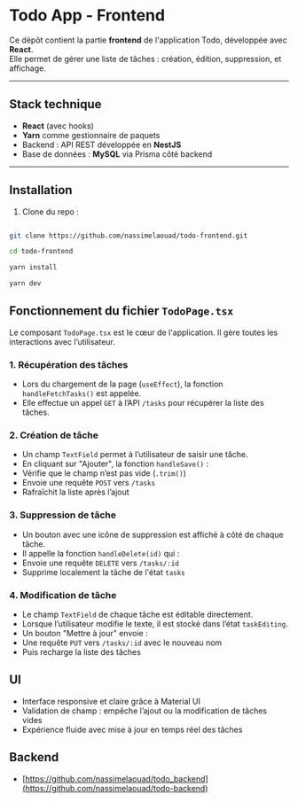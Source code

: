 #  Todo App - Frontend

Ce dépôt contient la partie **frontend** de l'application Todo, développée avec **React**.  
Elle permet de gérer une liste de tâches : création, édition, suppression, et affichage.

---

##  Stack technique

- **React** (avec hooks)
- **Yarn** comme gestionnaire de paquets
- Backend : API REST développée en **NestJS**
- Base de données : **MySQL** via Prisma côté backend

---

##  Installation

1. Clone du repo :

```bash

git clone https://github.com/nassimelaouad/todo-frontend.git

cd todo-frontend

yarn install

yarn dev
```
## Fonctionnement du fichier `TodoPage.tsx`

Le composant `TodoPage.tsx` est le cœur de l'application. Il gère toutes les interactions avec l’utilisateur.

### 1\. Récupération des tâches

-   Lors du chargement de la page (`useEffect`), la fonction `handleFetchTasks()` est appelée.
-   Elle effectue un appel `GET` à l’API `/tasks` pour récupérer la liste des tâches.

### 2\. Création de tâche

-   Un champ `TextField` permet à l’utilisateur de saisir une tâche.
-   En cliquant sur "Ajouter", la fonction `handleSave()` :
-   Vérifie que le champ n’est pas vide (`.trim()`)
-   Envoie une requête `POST` vers `/tasks`
-   Rafraîchit la liste après l’ajout

### 3\. Suppression de tâche

-   Un bouton avec une icône de suppression est affiché à côté de chaque tâche.
-   Il appelle la fonction `handleDelete(id)` qui :
-   Envoie une requête `DELETE` vers `/tasks/:id`
-   Supprime localement la tâche de l'état `tasks`

### 4\. Modification de tâche

-   Le champ `TextField` de chaque tâche est éditable directement.
-   Lorsque l’utilisateur modifie le texte, il est stocké dans l’état `taskEditing`.
-   Un bouton "Mettre à jour" envoie :
-   Une requête `PUT` vers `/tasks/:id` avec le nouveau nom
-   Puis recharge la liste des tâches

## UI 
-   Interface responsive et claire grâce à Material UI
-   Validation de champ : empêche l’ajout ou la modification de tâches vides
-   Expérience fluide avec mise à jour en temps réel des tâches

## Backend 

- [https://github.com/nassimelaouad/todo_backend](https://github.com/nassimelaouad/todo-backend)
